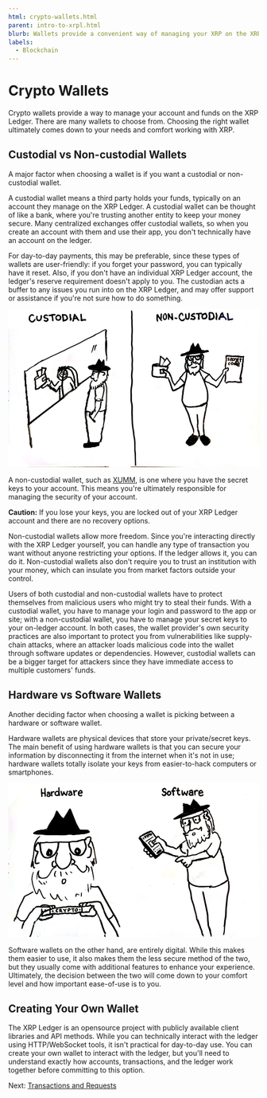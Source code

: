 ```yaml
---
html: crypto-wallets.html
parent: intro-to-xrpl.html
blurb: Wallets provide a convenient way of managing your XRP on the XRP Ledger.
labels:
  - Blockchain
---
```

# Crypto Wallets

Crypto wallets provide a way to manage your account and funds on the XRP Ledger. There are many wallets to choose from. Choosing the right wallet ultimately comes down to your needs and comfort working with XRP.


## Custodial vs Non-custodial Wallets

A major factor when choosing a wallet is if you want a custodial or non-custodial wallet.

A custodial wallet means a third party holds your funds, typically on an account they manage on the XRP Ledger. A custodial wallet can be thought of like a bank, where you're trusting another entity to keep your money secure. Many centralized exchanges offer custodial wallets, so when you create an account with them and use their app, you don't technically have an account on the ledger.

For day-to-day payments, this may be preferable, since these types of wallets are user-friendly: if you forget your password, you can typically have it reset. Also, if you don't have an individual XRP Ledger account, the ledger's reserve requirement doesn't apply to you. The custodian acts a buffer to any issues you run into on the XRP Ledger, and may offer support or assistance if you're not sure how to do something.

![Custodial vs. Non-custodial Wallets](img/introduction15-custodial-non-custodial.png)

A non-custodial wallet, such as [XUMM](https://xumm.app/), is one where you have the secret keys to your account. This means you're ultimately responsible for managing the security of your account.

**Caution:** If you lose your keys, you are locked out of your XRP Ledger account and there are no recovery options.

Non-custodial wallets allow more freedom. Since you're interacting directly with the XRP Ledger yourself, you can handle any type of transaction you want without anyone restricting your options. If the ledger allows it, you can do it. Non-custodial wallets also don't require you to trust an institution with your money, which can insulate you from market factors outside your control.

Users of both custodial and non-custodial wallets have to protect themselves from malicious users who might try to steal their funds. With a custodial wallet, you have to manage your login and password to the app or site; with a non-custodial wallet, you have to manage your secret keys to your on-ledger account. In both cases, the wallet provider's own security practices are also important to protect you from vulnerabilities like supply-chain attacks, where an attacker loads malicious code into the wallet through software updates or dependencies. However, custodial wallets can be a bigger target for attackers since they have immediate access to multiple customers' funds.


## Hardware vs Software Wallets

Another deciding factor when choosing a wallet is picking between a hardware or software wallet.

Hardware wallets are physical devices that store your private/secret keys. The main benefit of using hardware wallets is that you can secure your information by disconnecting it from the internet when it's not in use; hardware wallets totally isolate your keys from easier-to-hack computers or smartphones.

![Hardware vs. Software Wallets](img/introduction16-hardware-software.png)

Software wallets on the other hand, are entirely digital. While this makes them easier to use, it also makes them the less secure method of the two, but they usually come with additional features to enhance your experience. Ultimately, the decision between the two will come down to your comfort level and how important ease-of-use is to you.


## Creating Your Own Wallet

The XRP Ledger is an opensource project with publicly available client libraries and API methods. While you can technically interact with the ledger using HTTP/WebSocket tools, it isn't practical for day-to-day use. You can create your own wallet to interact with the ledger, but you'll need to understand exactly how accounts, transactions, and the ledger work together before committing to this option.


Next: [Transactions and Requests](txn-and-requests.html)
